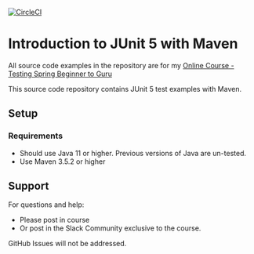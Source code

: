 [![CircleCI](https://circleci.com/gh/vrsyvby/testing-java-junit5/tree/master.svg?style=svg)](https://circleci.com/gh/vrsyvby/testing-java-junit5/tree/master)
# Introduction to JUnit 5 with Maven

All source code examples in the repository are for my [Online Course - Testing Spring Beginner to Guru](https://springframework.guru)

This source code repository contains JUnit 5 test examples with Maven.

## Setup
### Requirements
* Should use Java 11 or higher. Previous versions of Java are un-tested.
* Use Maven 3.5.2 or higher

## Support
For questions and help:
* Please post in course
* Or post in the Slack Community exclusive to the course.

GitHub Issues will not be addressed.
